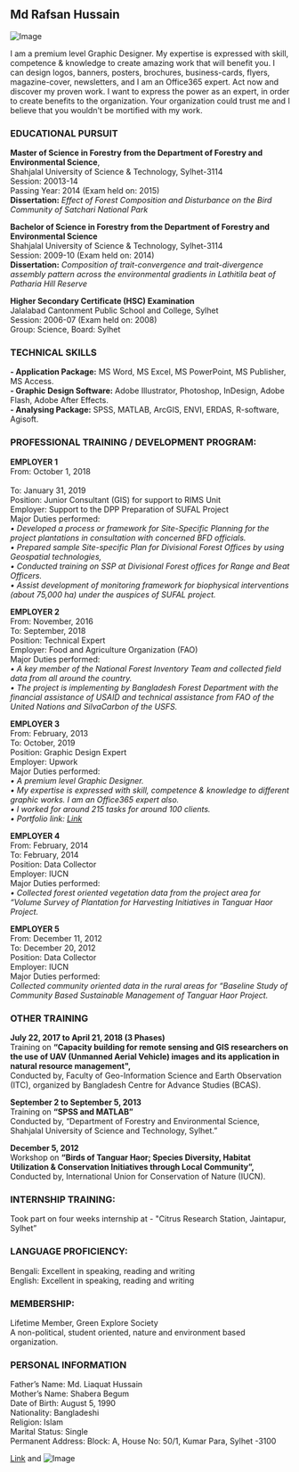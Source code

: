 ## Md Rafsan Hussain

![Image](https://drive.google.com/file/d/1s73AODK1wLcdxpRisc1pJ_JVKM-mZiFo/view?usp=sharing)

<p>I am a premium level Graphic Designer. My expertise is expressed with skill, competence & knowledge to create amazing work that will benefit you. I can design logos, banners, posters, brochures, business-cards, flyers, magazine-cover, newsletters, and I am an Office365 expert. Act now and discover my proven work. I want to express the power as an expert, in order to create benefits to the organization. Your organization could trust me and I believe that you wouldn't be mortified with my work.</p>

### EDUCATIONAL PURSUIT

**Master of Science in Forestry from the Department of Forestry and Environmental Science**,<br/>
Shahjalal University of Science & Technology, Sylhet-3114<br/>
Session: 20013-14<br/>
Passing Year: 2014 (Exam held on: 2015)<br/>
**Dissertation:** _Effect of Forest Composition and Disturbance on the Bird Community of Satchari National Park_

**Bachelor of Science in Forestry from the Department of Forestry and Environmental Science**<br/>
Shahjalal University of Science & Technology, Sylhet-3114<br/>
Session: 2009-10 (Exam held on: 2014)<br/>
**Dissertation:** _Composition of trait-convergence and trait-divergence assembly pattern across the environmental gradients in Lathitila beat of Patharia Hill Reserve_

**Higher Secondary Certificate (HSC) Examination**<br/>
Jalalabad Cantonment Public School and College, Sylhet<br/>
Session: 2006-07 (Exam held on: 2008)<br/>
Group: Science, Board: Sylhet


### TECHNICAL SKILLS
**- Application Package:** MS Word, MS Excel, MS PowerPoint, MS Publisher, MS Access.<br/>
**- Graphic Design Software:** Adobe Illustrator, Photoshop, InDesign, Adobe Flash, Adobe After Effects.<br/>
**- Analysing Package:** SPSS, MATLAB, ArcGIS, ENVI, ERDAS, R-software, Agisoft.<br/>

### PROFESSIONAL TRAINING / DEVELOPMENT PROGRAM:

**EMPLOYER 1**<br/>
From: October 1, 2018<br/>	
To: January 31, 2019<br/>
Position: Junior Consultant (GIS) for support to RIMS Unit<br/>
Employer: Support to the DPP Preparation of SUFAL Project<br/>
Major Duties performed:<br/>
_•	Developed a process or framework for Site-Specific Planning for the project plantations in consultation with concerned BFD officials. <br/>
•	Prepared sample Site-specific Plan for Divisional Forest Offices by using Geospatial technologies,<br/>
•	Conducted training on SSP at Divisional Forest offices for Range and Beat Officers.<br/>
•	Assist development of monitoring framework for biophysical interventions (about 75,000 ha) under the auspices of SUFAL project._

**EMPLOYER 2**<br/>
From: November, 2016	<br/>
To: September, 2018<br/>
Position: Technical Expert<br/>
Employer: Food and Agriculture Organization (FAO)<br/>
Major Duties performed:<br/>
_•	A key member of the National Forest Inventory Team and collected field data from all around the country. <br/>
•	The project is implementing by Bangladesh Forest Department with the financial assistance of USAID and technical assistance from FAO of the United Nations and SilvaCarbon of the USFS._

**EMPLOYER 3**<br/>
From: February, 2013<br/>
To: October, 2019<br/>
Position: Graphic Design Expert<br/>
Employer: Upwork<br/>
Major Duties performed:<br/>
_•	A premium level Graphic Designer. <br/>
•	My expertise is expressed with skill, competence & knowledge to different graphic works. I am an Office365 expert also. <br/>
•	I worked for around 215 tasks for around 100 clients.<br/>
•	Portfolio link: [Link](https://bit.ly/2GoGV5N)_

**EMPLOYER 4**<br/>
From: February, 2014	<br/>
To: February, 2014<br/>
Position: Data Collector<br/>
Employer: IUCN<br/>
Major Duties performed:<br/>
_•	Collected forest oriented vegetation data from the project area for “Volume Survey of Plantation for Harvesting Initiatives in Tanguar Haor Project._

**EMPLOYER 5**<br/>
From: December 11, 2012	<br/>
To: December 20, 2012<br/>
Position: Data Collector<br/>
Employer: IUCN<br/>
Major Duties performed:<br/>
_Collected community oriented data in the rural areas for “Baseline Study of Community Based Sustainable Management of Tanguar Haor Project._

### OTHER TRAINING

**July 22, 2017 to April 21, 2018 (3 Phases)**<br/>
Training on **“Capacity building for remote sensing and GIS researchers on the use of UAV (Unmanned Aerial Vehicle) images and its application in natural resource management",** <br/>
Conducted by, Faculty of Geo-Information Science and Earth Observation (ITC), organized by Bangladesh Centre for Advance Studies (BCAS).

**September 2 to September 5, 2013**<br/>
Training on **“SPSS and MATLAB”**<br/>
Conducted by, “Department of Forestry and Environmental Science, Shahjalal University of Science and Technology, Sylhet.”

**December 5, 2012**<br/>
Workshop on **“Birds of Tanguar Haor; Species Diversity, Habitat Utilization & Conservation Initiatives through Local Community”,** <br/>
Conducted by, International Union for Conservation of Nature (IUCN).

### INTERNSHIP TRAINING:
Took part on four weeks internship at - "Citrus Research Station, Jaintapur, Sylhet”

### LANGUAGE PROFICIENCY:
Bengali: Excellent in speaking, reading and writing<br/>
English: Excellent in speaking, reading and writing

### MEMBERSHIP:
Lifetime Member, Green Explore Society<br/>
A non-political, student oriented, nature and environment based organization. 

### PERSONAL INFORMATION

Father’s Name: Md. Liaquat Hussain<br/>
Mother’s Name: Shabera Begum<br/>
Date of Birth: August 5, 1990<br/>
Nationality: Bangladeshi<br/>
Religion:	Islam<br/>
Marital Status: Single<br/>
Permanent Address: Block: A, House No: 50/1, Kumar Para, Sylhet -3100


[Link](url) and ![Image](src)
